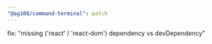 ```yaml
---
"@ag108/command-terminal": patch
---
```


fix: "missing ('react' / 'react-dom') dependency vs devDependency"
